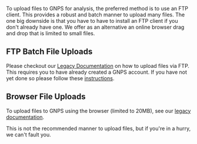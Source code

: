 
To upload files to GNPS for analysis, the preferred method is to use an FTP client. This provides a robust and batch manner to upload many files. The one big downside is that you have to have to install an FTP client if you don't already have one. We offer as an alternative an online browser drag and drop that is limited to small files.

## FTP Batch File Uploads

Please checkout our [Legacy Documentation](https://bix-lab.ucsd.edu/display/PS/ProteoSAFe+FTP) on how to upload files via FTP. This requires you to have already created a GNPS account. If you have not yet done so please follow these [instructions](http://localhost:8000/quickstart/#create-a-gnps-account).

## Browser File Uploads

To upload files to GNPS using the browser (limited to 20MB), see our [legacy documentation](https://bix-lab.ucsd.edu/display/Public/Drag+And+Drop+File+Upload).

This is not the recommended manner to upload files, but if you're in a hurry, we can't fault you.
